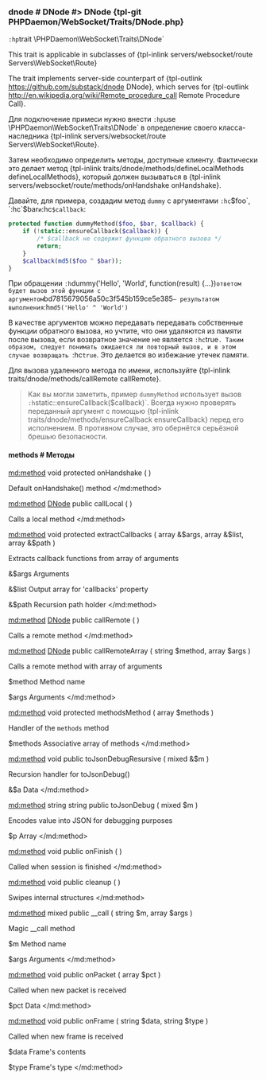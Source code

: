 ### dnode # DNode #> DNode {tpl-git PHPDaemon/WebSocket/Traits/DNode.php}

`:hp`trait \PHPDaemon\WebSocket\Traits\DNode`

This trait is applicable in subclasses of {tpl-inlink servers/websocket/route Servers\WebSocket\Route}

The trait implements server-side counterpart of {tpl-outlink https://github.com/substack/dnode DNode}, which serves for {tpl-outlink http://en.wikipedia.org/wiki/Remote_procedure_call Remote Procedure Call}.

Для подключение примеси нужно внести `:hp`use \PHPDaemon\WebSocket\Traits\DNode` в определение своего класса-наследника {tpl-inlink servers/websocket/route Servers\WebSocket\Route}.

Затем необходимо определить методы, доступные клиенту. Фактически это делает метод {tpl-inlink traits/dnode/methods/defineLocalMethods defineLocalMethods}, который должен вызываться в {tpl-inlink servers/websocket/route/methods/onHandshake onHandshake}.

Давайте, для примера, создадим метод `dummy` с аргументами `:hc`$foo`, `:hc`$bar` и `:hc`$callback`:

```php
protected function dummyMethod($foo, $bar, $callback) {
	if (!static::ensureCallback($callback)) {
		/* $callback не содержит функцию обратного вызова */
		return;
	}
	$callback(md5($foo ^ $bar));
}
```

При обращении `:h`dummy('Hello', 'World', function(result) {...})` ответом будет вызов этой функции с аргументом `bd7815679056a50c3f545b159ce5e385` — результатом выполнения `:h`md5('Hello' ^ 'World')`

В качестве аргументов можно передавать передавать собственные функции обратного вызова, но учтите, что они удаляются  из памяти после вызова, если возвратное значение не является `:hc`true`. Таким образом, следует понимать ожидается ли повторный вызов, и в этом случае возвращать `:hc`true`. Это делается во избежание утечек памяти.

Для вызова удаленного метода по имени, используйте {tpl-inlink traits/dnode/methods/callRemote callRemote}.

> Как вы могли заметить, пример `dummyMethod` использует вызов `:h`static::ensureCallback($callback)`. Всегда нужно проверять переданный аргумент с помощью {tpl-inlink traits/dnode/methods/ensureCallback ensureCallback} перед его исполнением. В противном случае, это обернётся серьёзной брешью безопасности.

#### methods # Методы

<md:method>
void protected onHandshake ( )

Default onHandshake() method
</md:method>

<md:method>
[DNode](#../) public callLocal ( )

Calls a local method
</md:method>

<md:method>
void protected extractCallbacks ( array &$args, array &$list, array &$path )

Extracts callback functions from array of arguments

&$args
Arguments

&$list
Output array for 'callbacks' property

&$path
Recursion path holder
</md:method>

<md:method>
[DNode](#../) public callRemote ( )

Calls a remote method
</md:method>

<md:method>
[DNode](#../) public callRemoteArray ( string $method, array $args )

Calls a remote method with array of arguments

$method
Method name

$args
Arguments
</md:method>

<md:method>
void protected methodsMethod ( array $methods )

Handler of the `methods` method

$methods
Associative array of methods
</md:method>

<md:method>
void public toJsonDebugResursive ( mixed &$m )

Recursion handler for toJsonDebug()

&$a
Data
</md:method>

<md:method>
string string public toJsonDebug ( mixed $m )

Encodes value into JSON for debugging purposes

$p
Array
</md:method>

<md:method>
void public onFinish ( )

Called when session is finished
</md:method>

<md:method>
void public cleanup ( )

Swipes internal structures
</md:method>

<md:method>
mixed public __call ( string $m, array $args )

Magic __call method

$m
Method name

$args
Arguments
</md:method>

<md:method>
void public onPacket ( array $pct )

Called when new packet is received

$pct
Data
</md:method>

<md:method>
void public onFrame ( string $data, string $type )

Called when new frame is received

$data
Frame's contents

$type
Frame's type
</md:method>